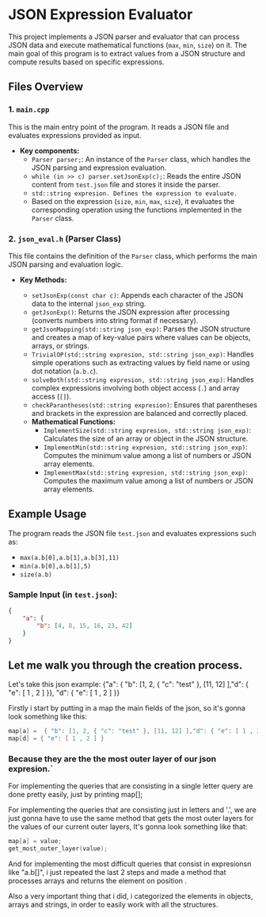 # JSON Expression Evaluator

This project implements a JSON parser and evaluator that can process JSON data and execute mathematical functions (`max`, `min`, `size`) on it. The main goal of this program is to extract values from a JSON structure and compute results based on specific expressions.

## Files Overview

### 1. `main.cpp`
This is the main entry point of the program. It reads a JSON file and evaluates expressions provided as input.

- **Key components:**
  - `Parser parser;`: An instance of the `Parser` class, which handles the JSON parsing and expression evaluation.
  - `while (in >> c) parser.setJsonExp(c);`: Reads the entire JSON content from `test.json` file and stores it inside the parser.
  - `std::string expresion. Defines the expression to evaluate.`
  - Based on the expression (`size`, `min`, `max`, `size`), it evaluates the corresponding operation using the functions implemented in the `Parser` class.

### 2. `json_eval.h` (Parser Class)
This file contains the definition of the `Parser` class, which performs the main JSON parsing and evaluation logic.

- **Key Methods:**

  - `setJsonExp(const char c)`: Appends each character of the JSON data to the internal `json_exp` string.
  - `getJsonExp()`: Returns the JSON expression after processing (converts numbers into string format if necessary).
  - `getJsonMapping(std::string json_exp)`: Parses the JSON structure and creates a map of key-value pairs where values can be objects, arrays, or strings.
  - `TrivialOP(std::string expresion, std::string json_exp)`: Handles simple operations such as extracting values by field name or using dot notation (`a.b.c`).
  - `solveBoth(std::string expresion, std::string json_exp)`: Handles complex expressions involving both object access (`.`) and array access (`[]`).
  - `checkParantheses(std::string expresion)`: Ensures that parentheses and brackets in the expression are balanced and correctly placed.
  - **Mathematical Functions:**
    - `ImplementSize(std::string expresion, std::string json_exp)`: Calculates the size of an array or object in the JSON structure.
    - `ImplementMin(std::string expresion, std::string json_exp)`: Computes the minimum value among a list of numbers or JSON array elements.
    - `ImplementMax(std::string expresion, std::string json_exp)`: Computes the maximum value among a list of numbers or JSON array elements.

## Example Usage

The program reads the JSON file `test.json` and evaluates expressions such as:

- `max(a.b[0],a.b[1],a.b[3],11)`
- `min(a.b[0],a.b[1],5)`
- `size(a.b)`

### Sample Input (in `test.json`):
```json
{
    "a": {
        "b": [4, 8, 15, 16, 23, 42]
    }
}
```

## Let me walk you through the creation process.

Let's take this json example: {"a": { "b": [1, 2, { "c": "test" }, [11, 12] ],"d": { "e": [ 1 , 2 ] }}, "d": { "e": [ 1 , 2 ] }}

Firstly i start by putting in a map the main fields of the json, so it's gonna look something like this:
``` c
map[a] =  { "b": [1, 2, { "c": "test" }, [11, 12] ],"d": { "e": [ 1 , 2 ] }}
map[d] = { "e": [ 1 , 2 ] }
```
### Because they are the the most outer layer of our json expresion.`

For implementing the queries that are consisting in a single letter query are done pretty easily, just by printing map[<that letter>];


For implementing the queries that are consisting just in letters and '.', we are just gonna have to use the same method that gets the most outer layers for the values of our current outer layers, It's gonna look something like that:

```c
map[a] = value;
get_most_outer_layer(value);
```

And for implementing the most difficult queries that consist in expresionsn like "a.b[<number>]", i just repeated the last 2 steps and made a method that processes arrays and returns the element on position <number>.

Also a very important thing that i did, i categorized the elements in objects, arrays and strings, in order to easily work with all the structures.





